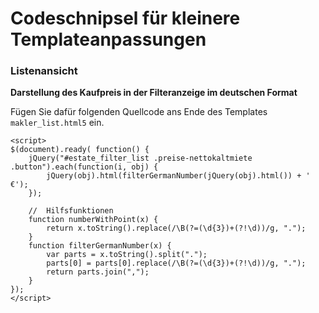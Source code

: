 # Codeschnipsel für kleinere Templateanpassungen

### Listenansicht

**Darstellung des Kaufpreis in der Filteranzeige im deutschen Format**

Fügen Sie dafür folgenden Quellcode ans Ende des Templates `makler_list.html5` ein.

```
<script>
$(document).ready( function() {
    jQuery("#estate_filter_list .preise-nettokaltmiete .button").each(function(i, obj) {
        jQuery(obj).html(filterGermanNumber(jQuery(obj).html()) + ' €');
    });
	
	//  Hilfsfunktionen
	function numberWithPoint(x) {
	    return x.toString().replace(/\B(?=(\d{3})+(?!\d))/g, ".");
	}
	function filterGermanNumber(x) {
	    var parts = x.toString().split(".");
	    parts[0] = parts[0].replace(/\B(?=(\d{3})+(?!\d))/g, ".");
	    return parts.join(",");
	}	
});
</script>
```




